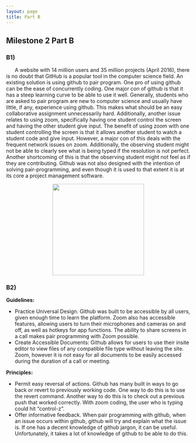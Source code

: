```yaml
---
layout: page
title: Part B
---
```


## Milestone 2 Part B

### B1)
&nbsp;&nbsp;&nbsp;&nbsp;&nbsp;&nbsp;A website with 14 million users and 35 million projects (April 2016), there is no doubt that GitHub is a popular tool in the computer science field. An existing solution is using github to pair program. One pro of using github can be the ease of concurrently coding. One major con of github is that it has a steep learning curve to be able to use it well. Generally, students who are asked to pair program are new to computer science and usually have little, if any, experience using github. This makes what should be an easy collaborative assignment unnecessarily hard. Additionally, another issue relates to using zoom, specifically having one student control the screen and having the other student give input. The benefit of using zoom with one student controlling the screen is that it allows another student to watch a student code and give input. However, a major con of this deals with the frequent network issues on zoom. Additionally, the observing student might not be able to clearly see what is being typed if the resolution is not perfect. Another shortcoming of this is that the observing student might not feel as if they are contributing. Github was not also designed with the intention of solving pair-programming, and even though it is used to that extent it is at its core a project management software.

<p align="center">
<img src="https://i.imgur.com/NeGdEuV.png" width="250">
</p>

### B2) 
**Guidelines:**
* Practice Universal Design. Github was built to be accessible by all users, given enough time to learn the platform. Zoom also has accessible features, allowing users to turn their microphones and cameras on and off, as well as hotkeys for app functions. The ability to share screens in a call makes pair programming with Zoom possible.
* Create Accessible Documents: Github allows for users to use their insite editor to view files of any compatible file type without leaving the site. Zoom, however it is not easy for all documents to be easily accessed during the duration of a call or meeting.

**Principles:**
* Permit easy reversal of actions. Github has many built in ways to go back or revert to previously working code. One way to do this is to use the revert command. Another way to do this is to check out a previous push that worked correctly. With zoom coding, the user who is typing could hit “control-z”. 
* Offer informative feedback. When pair programming with github, when an issue occurs within github, github will try and explain what the issue is. If one has a decent knowledge of github jargon, it can be useful. Unfortunately, it takes a lot of knowledge of github to be able to do this. 
